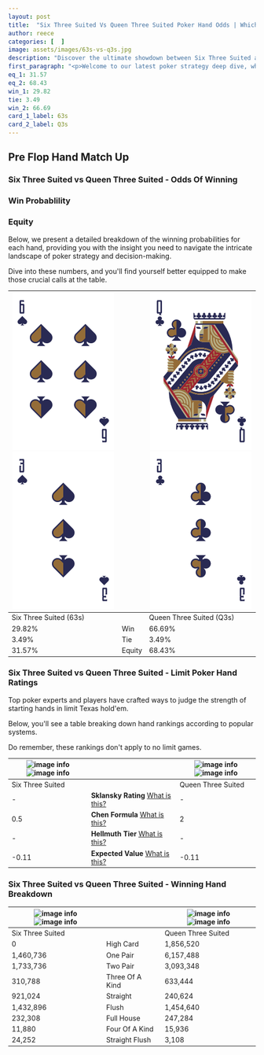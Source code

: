 ```yaml
---
layout: post
title:  "Six Three Suited Vs Queen Three Suited Poker Hand Odds | Which Is The Better Hand In Poker? A Complete Guide"
author: reece
categories: [  ]
image: assets/images/63s-vs-q3s.jpg
description: "Discover the ultimate showdown between Six Three Suited and Queen Three Suited in poker! Uncover the odds, strategies, and scenarios where one hand triumphs over the other. Get ready to up your poker game with this thrilling analysis."
first_paragraph: "<p>Welcome to our latest poker strategy deep dive, where we're pitting two distinct hands against each other in a high-stakes showdown: Six Three Suited vs Queen Three Suited.</p><p>In the dynamic world of poker, every decision counts, and knowing which hand holds the upper hand is key to your success at the table.</p><p>In this article, we'll dissect these two hands, explore the scenarios where one dominates the other, and equip you with the knowledge to make strategic choices that can tip the odds in your favor.</p><p>Get ready to unravel the intriguing dynamics of these poker hands and elevate your game to new heights.</p>"
eq_1: 31.57
eq_2: 68.43
win_1: 29.82
tie: 3.49
win_2: 66.69
card_1_label: 63s
card_2_label: Q3s
---
```




[comment]: # (sp0)

## Pre Flop Hand Match Up

<div class="table hand-ratings" markdown="1"> 



### Six Three Suited vs Queen Three Suited - Odds Of Winning


  
<div class="row graphs"> 
<div class="col-lg-6">
    <h3>Win Probablility</h3>
    <canvas id="WinChart"></canvas>
</div>
<div class="col-lg-6">
    <h3>Equity</h3>
    <canvas id="EquityChart"></canvas>
</div>
</div>

  Below, we present a detailed breakdown of the winning probabilities for each hand, providing you with the insight you need to navigate the intricate landscape of poker strategy and decision-making. 

Dive into these numbers, and you'll find yourself better equipped to make those crucial calls at the table.


    
| ![image info](assets/images/hand1/6.png) ![image info](assets/images/hand1/3.png) |  | ![image info](assets/images/hand2/q.png) ![image info](assets/images/hand2/3.png) |
| -------- | -------- | -------- |
| Six Three Suited (63s) |  | Queen Three Suited (Q3s) |
| 29.82% | Win | 66.69% |
| 3.49% | Tie | 3.49% |
| 31.57% | Equity | 68.43% |




[comment]: # (sp1)



### Six Three Suited vs Queen Three Suited - Limit Poker Hand Ratings

Top poker experts and players have crafted ways to judge the strength of starting hands in limit Texas hold'em. 

Below, you'll see a table breaking down hand rankings according to popular systems. 

Do remember, these rankings don't apply to no limit games.


    
| ![image info](https://www.riverpairs.com/assets/images/hand1/6.png) ![image info](https://www.riverpairs.com/assets/images/hand1/3.png) |  | ![image info](https://www.riverpairs.com/assets/images/hand2/q.png) ![image info](https://www.riverpairs.com/assets/images/hand2/3.png) |
| -------- | -------- | -------- |
| Six Three Suited |  | Queen Three Suited |
| - | **Sklansky Rating** [What is this?](/sklansky-rating-explained) | - |
| 0.5 | **Chen Formula** [What is this?](/chen-formula-explained) | 2 |
| - | **Hellmuth Tier** [What is this?](/Hellmuth-tier-explained) | - |
| -0.11 | **Expected Value** [What is this?](/expected-value-explained) | -0.11 |




[comment]: # (sp2)



### Six Three Suited vs Queen Three Suited - Winning Hand Breakdown


    
| ![image info](https://www.riverpairs.com/assets/images/hand1/6.png) ![image info](https://www.riverpairs.com/assets/images/hand1/3.png) |  | ![image info](https://www.riverpairs.com/assets/images/hand2/q.png) ![image info](https://www.riverpairs.com/assets/images/hand2/3.png) |
| -------- | -------- | -------- |
| Six Three Suited |  | Queen Three Suited |
| 0 | High Card | 1,856,520 |
| 1,460,736 | One Pair | 6,157,488 |
| 1,733,736 | Two Pair | 3,093,348 |
| 310,788 | Three Of A Kind | 633,444 |
| 921,024 | Straight | 240,624 |
| 1,432,896 | Flush | 1,454,640 |
| 232,308 | Full House | 247,284 |
| 11,880 | Four Of A Kind | 15,936 |
| 24,252 | Straight Flush | 3,108 |




[comment]: # (sp3)



</div>

[comment]: # (sp4)



[comment]: # (sp5)

